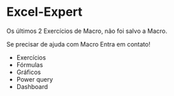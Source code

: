 # Excel-Expert
Os últimos 2 Exercícios de Macro, não foi salvo a Macro.

Se precisar de ajuda com Macro Entra em contato!
- Exercícios
- Fórmulas
- Gráficos
- Power query
- Dashboard
